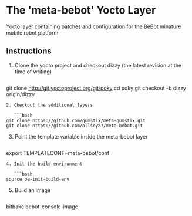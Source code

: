 # The 'meta-bebot' Yocto Layer

Yocto layer containing patches and configuration for the BeBot minature mobile robot platform

## Instructions

1. Clone the yocto project and checkout dizzy (the latest revision at the time of writing)

   ```bash
git clone http://git.yoctoproject.org/git/poky
cd poky
git checkout -b dizzy origin/dizzy
```
2. Checkout the additional layers

   ```bash
git clone https://github.com/gumstix/meta-gumstix.git
git clone https://github.com/allsey87/meta-bebot.git
```
3. Point the template variable inside the meta-bebot layer

   ```bash
export TEMPLATECONF=meta-bebot/conf
```
4. Init the build environment

   ```bash
source oe-init-build-env
```
5. Build an image

   ```bash
bitbake bebot-console-image
```

